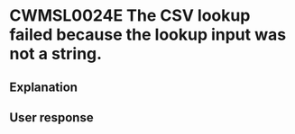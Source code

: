 # CWMSL0024E The CSV lookup failed because the lookup input was not a string.

## Explanation

## User response